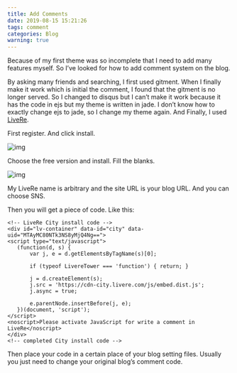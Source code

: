 ```yaml
---
title: Add Comments
date: 2019-08-15 15:21:26
tags: comment
categories: Blog
warning: true
---
```


Because of my first theme was so incomplete that I need to add many features myself. So I’ve looked for how to add comment system on the blog.

<!--more-->

By asking many friends and searching, I first used gitment. When I finally make it work which is initial the comment, I found that the gitment is no longer served. So I changed to disqus but I can’t make it work because it has the code in ejs but my theme is written in jade. I don’t know how to exactly change ejs to jade, so I change my theme again. And Finally, I used [LiveRe](https://dyingdown.github.io/2019/08/15/Add-Comments/[https://www.livere.com](https://www.livere.com/)).

First register. And click install.

![img](https://s2.ax1x.com/2019/08/15/mVf9Z8.png)

Choose the free version and install. Fill the blanks.

![img](https://s2.ax1x.com/2019/08/15/mVf1JJ.png)

My LiveRe name is arbitrary and the site URL is your blog URL. And you can choose SNS.

Then you will get a piece of code. Like this:

```
<!-- LiveRe City install code -->
<div id="lv-container" data-id="city" data-uid="MTAyMC80NTk3NS8yMjQ4Ng==">
<script type="text/javascript">
   (function(d, s) {
       var j, e = d.getElementsByTagName(s)[0];

       if (typeof LivereTower === 'function') { return; }

       j = d.createElement(s);
       j.src = 'https://cdn-city.livere.com/js/embed.dist.js';
       j.async = true;

       e.parentNode.insertBefore(j, e);
   })(document, 'script');
</script>
<noscript>Please activate JavaScript for write a comment in LiveRe</noscript>
</div>
<!-- completed City install code -->
```

Then place your code in a certain place of your blog setting files. Usually you just need to change your original blog’s comment code.